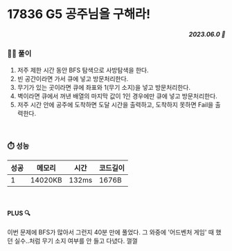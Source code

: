 # 17836 G5 공주님을 구해라!
##### <p align="right"> 2023.06.0 📆 </p> 

 
### 👩‍🏫 풀이
1. 저주 제한 시간 동안 BFS 탐색으로 사방탐색을 한다.
2. 빈 공간이라면 가서 큐에 넣고 방문처리한다.
3. 무기가 있는 곳이라면 큐에 좌표와 1(무기 소지)을 넣고 방문처리한다.
4. 벽이라면 큐에서 꺼낸 배열의 마지막 값이 1인 경우에만 큐에 넣고 방문처리한다.
5. 저주 시간 안에 공주에 도착하면 도달 시간을 출력하고, 도착하지 못하면 Fail을 출력한다.


<br>

### ⏱️ 성능
<!-- 테이블 -->
성공 |메모리 | 시간 | 코드길이
---|---|---|---|
1|14020KB|132ms|1676B

<br>

#### PLUS 🔍
이번 문제에 BFS가 많아서 그런지 40분 만에 풀었다.
그 와중에 '어드벤처 게임' 때 했던 실수..처럼 무기 소지 여부를 안 들고 다녔다. 껄껄
